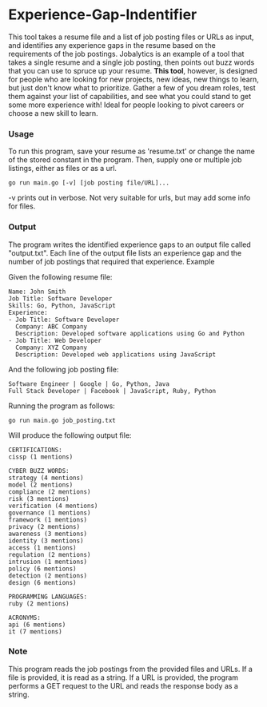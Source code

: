 # Experience-Gap-Indentifier
This tool takes a resume file and a list of job posting files or URLs as input, and identifies any experience gaps in the resume based on the requirements of the job postings. Jobalytics is an example of a tool that takes a single resume and a single job posting, then points out buzz words that you can use to spruce up your resume. **This tool**, however, is designed for people who are looking for new projects, new ideas, new things to learn, but just don't know what to prioritize. Gather a few of you dream roles, test them against your list of capabilities, and see what you could stand to get some more experience with! Ideal for people looking to pivot careers or choose a new skill to learn.

### Usage
To run this program, save your resume as 'resume.txt' or change the name of the stored constant in the program. Then, supply one or multiple job listings, either as files or as a url.
```
go run main.go [-v] [job posting file/URL]...
```
-v prints out in verbose. Not very suitable for urls, but may add some info for files.

### Output

The program writes the identified experience gaps to an output file called "output.txt". Each line of the output file lists an experience gap and the number of job postings that required that experience.
Example

Given the following resume file:
```
Name: John Smith
Job Title: Software Developer
Skills: Go, Python, JavaScript
Experience:
- Job Title: Software Developer
  Company: ABC Company
  Description: Developed software applications using Go and Python
- Job Title: Web Developer
  Company: XYZ Company
  Description: Developed web applications using JavaScript
```
And the following job posting file:
```
Software Engineer | Google | Go, Python, Java
Full Stack Developer | Facebook | JavaScript, Ruby, Python
```
Running the program as follows:
```
go run main.go job_posting.txt
```
Will produce the following output file:
```
CERTIFICATIONS:
cissp (1 mentions)

CYBER BUZZ WORDS:
strategy (4 mentions)
model (2 mentions)
compliance (2 mentions)
risk (3 mentions)
verification (4 mentions)
governance (1 mentions)
framework (1 mentions)
privacy (2 mentions)
awareness (3 mentions)
identity (3 mentions)
access (1 mentions)
regulation (2 mentions)
intrusion (1 mentions)
policy (6 mentions)
detection (2 mentions)
design (6 mentions)

PROGRAMMING LANGUAGES:
ruby (2 mentions)

ACRONYMS:
api (6 mentions)
it (7 mentions)
```
### Note

This program reads the job postings from the provided files and URLs. If a file is provided, it is read as a string. If a URL is provided, the program performs a GET request to the URL and reads the response body as a string.
